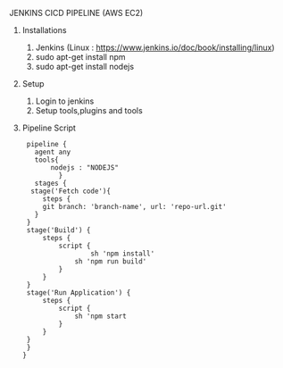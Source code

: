 JENKINS CICD PIPELINE (AWS EC2)

1. Installations
	1. Jenkins (Linux : https://www.jenkins.io/doc/book/installing/linux)
	2. sudo apt-get install npm
	3. sudo apt-get install nodejs
	
2. Setup
	1. Login to jenkins
	2. Setup tools,plugins and tools

3. Pipeline Script

        pipeline {
          agent any
          tools{
	          nodejs : "NODEJS" 
	            }
          stages {
         stage('Fetch code'){
            steps {
            git branch: 'branch-name', url: 'repo-url.git'
          }
        }
        stage('Build') {
            steps {
                script {
                        sh 'npm install'
                    sh 'npm run build'
                }
            }
        }
        stage('Run Application') {
            steps {
                script {
                    sh 'npm start
                }
            }
        }
        }
       }
 
